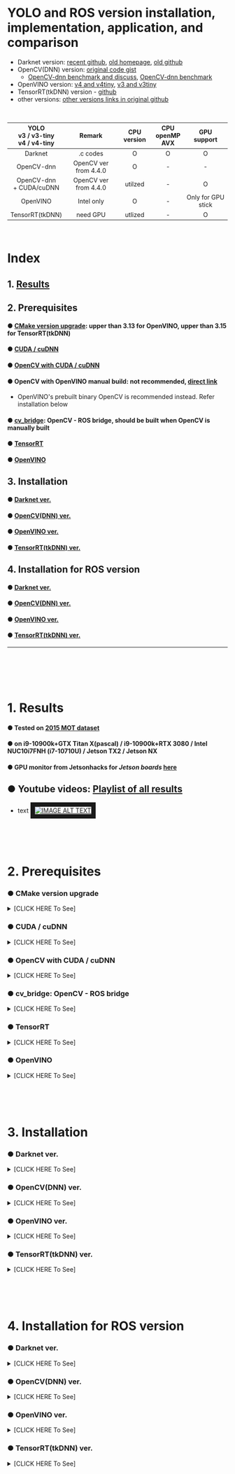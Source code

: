 # YOLO and ROS version installation, implementation, application, and comparison
+ Darknet version: [recent github](https://github.com/AlexeyAB/darknet), [old homepage](https://pjreddie.com/darknet/), [old github](https://github.com/pjreddie/darknet)
+ OpenCV(DNN) version: [original code gist](https://gist.github.com/YashasSamaga/e2b19a6807a13046e399f4bc3cca3a49)
  + [OpenCV-dnn benchmark and discuss](https://github.com/AlexeyAB/darknet/issues/6245), [OpenCV-dnn benchmark](https://github.com/AlexeyAB/darknet/issues/6067)
+ OpenVINO version: [v4 and v4tiny](https://github.com/TNTWEN/OpenVINO-YOLOV4), [v3 and v3tiny](https://github.com/PINTO0309/OpenVINO-YoloV3)
+ TensorRT(tkDNN) version - [github](https://github.com/ceccocats/tkDNN)
+ other versions: [other versions links in original github](https://github.com/AlexeyAB/darknet#yolo-v4-in-other-frameworks)

<br>

| YOLO<br>v3 / v3-tiny<br>v4 / v4-tiny|                        Remark                    |     CPU version | CPU<br>openMP<br>AVX |     GPU support    |
|:-----------------------------------:|:------------------------------------------------:|:---------------:|:--------------------:|:------------------:|
|               Darknet               |                     .c codes                     |        O        |           O          |          O         |
|              OpenCV-dnn             |               OpenCV ver from 4.4.0              |        O        |           -          |          -         |
|      OpenCV-dnn<br>+ CUDA/cuDNN     |                 OpenCV ver from 4.4.0            |     utilzed     |           -          |          O         |
|               OpenVINO              |                     Intel only                   |        O        |           -          | Only for GPU stick |
|           TensorRT(tkDNN)           |                      need GPU                    |     utlized     |           -          |          O         |

<br>

# Index
## 1. [Results](#1-results-1)

## 2. Prerequisites
#### ● [CMake version upgrade](#-cmake-version-upgrade): upper than 3.13 for OpenVINO, upper than 3.15 for TensorRT(tkDNN)
#### ● [CUDA / cuDNN](#-cuda--cudnn-1)
#### ● [OpenCV with CUDA / cuDNN](#-opencv-with-cuda--cudnn-1)
#### ● OpenCV with OpenVINO manual build: not recommended, [direct link](https://github.com/opencv/opencv/wiki/Intel's-Deep-Learning-Inference-Engine-backend)
  + OpenVINO's prebuilt binary OpenCV is recommended instead. Refer installation below
#### ● [cv_bridge](#-cv_bridge-opencv---ros-bridge): OpenCV - ROS bridge, should be built when OpenCV is manually built
#### ● [TensorRT](#-tensorrt-1)
#### ● [OpenVINO](#-openvino-1)

## 3. Installation
#### ● [Darknet ver.](#-darknet-ver-2)
#### ● [OpenCV(DNN) ver.](#-opencvdnn-ver-2)
#### ● [OpenVINO ver.](#-openvino-ver-2)
#### ● [TensorRT(tkDNN) ver.](#-tensorrttkdnn-ver-2)

## 4. Installation for ROS version
#### ● [Darknet ver.](#-darknet-ver-3)
#### ● [OpenCV(DNN) ver.](#-opencvdnn-ver-3)
#### ● [OpenVINO ver.](#-openvino-ver-3)
#### ● [TensorRT(tkDNN) ver.](#-tensorrttkdnn-ver-3)

---

<br><br><br><br>

# 1. Results
#### ● Tested on [2015 MOT dataset](https://motchallenge.net/data/MOT15/)
#### ● on i9-10900k+GTX Titan X(pascal) / i9-10900k+RTX 3080 / Intel NUC10i7FNH (i7-10710U) / Jetson TX2 / Jetson NX
#### ● GPU monitor from Jetsonhacks for *Jetson boards* [here](https://github.com/jetsonhacks/gpuGraphTX)
## ● Youtube videos: <a href="https://www.youtube.com/playlist?list=PLvgPHeVm_WqIUHg7iu0g73-yaS08kv6-5" target="_blank">Playlist of all results</a>
+ text
<a href="http://www.youtube.com/watch?feature=player_embedded&v=MYbjjg_Mics" target="_blank"><img src="http://img.youtube.com/vi/MYbjjg_Mics/0.jpg" alt="IMAGE ALT TEXT" width="320" border="10" /></a>

<br><br><br>

# 2. Prerequisites

### ● CMake version upgrade

<details><summary>[CLICK HERE To See]</summary>

~~~shell
$ wget https://github.com/Kitware/CMake/releases/download/v3.19.8/cmake-3.19.8.tar.gz
$ tar zxf cmake-3.19.8.tar.gz && cd cmake-3.19.8
$ ./bootstrap
$ make
$ sudo make install

# check, reboot can be needed.
$ cmake --version 
~~~

---

<br>

</details>

### ● CUDA / cuDNN

<details><summary>[CLICK HERE To See]</summary>

### ● Install **CUDA** and **Graphic Driver**: 
+ for upper than **18.04**,
~~~shell
    $ sudo apt install gcc make
    $ sudo ubuntu-drivers devices
    (not recommended, use CUDA install script below) $ sudo ubuntu-drivers autoinstall
    (not recommended, use CUDA install script below) $ sudo reboot
    
    # get the latest CUDA(with graphic driver) install script at https://developer.nvidia.com/cuda-downloads
    $ sudo sh cuda_<version>_linux.run
        # if want to install only graphic driver, get graphic driver install script at https://www.nvidia.com/Download/index.aspx?lang=en-us
        # sudo ./NVIDIA_<graphic_driver_installer>.run --dkms
        # --dkms option is recommended when you also install NVIDIA driver, to register it along with kernel
        # otherwise, NVIDIA graphic driver will be gone after kernel upgrade via $ sudo apt upgrade
    $ sudo reboot
    
    $ gedit ~/.bashrc
    # type
    export PATH=<CUDA_PATH>/bin:$PATH #ex: /usr/local/cuda-10.1
    export LD_LIBRARY_PATH=<CUDA_PATH>/lib64:$LD_LIBRARY_PATH #ex : /usr/local/cuda-10.1
~~~
+ check CUDA version using **nvcc --version**
~~~shell
# check installed cuda version
$ nvcc --version
# if nvcc --version does not print out CUDA,
$ gedit ~/.profile
# type below and save
export PATH=<CUDA_PATH>/bin:$PATH #ex: /usr/local/cuda-10.1
export LD_LIBRARY_PATH=<CUDA_PATH>/lib64:$LD_LIBRARY_PATH #ex : /usr/local/cuda-10.1
$ source ~/.profile
~~~

### ● Trouble shooting for NVIDIA driver or CUDA: please see /var/log/cuda-installer.log or /var/log/nvidia-install.log
+ Installation failed. See log at /var/log/cuda-installer.log for details => mostly because of `X server` is being used.
    + turn off `X server` and install.
~~~shell
# if you are using lightdm
$ sudo service lightdm stop

# or if you are using gdm3
$ sudo service gdm3

# then press Ctrl+Alt+F3 -> login with your ID/password
$ sudo sh cuda_<version>_linux.run
~~~
+ The kernel module failed to load. Secure boot is enabled on this system, so this is likely because it was not signed by a key that is trusted by the kernel.... 
    + turn off `Secure Boot` as below [reference](https://wiki.ubuntu.com/UEFI/SecureBoot/DKMS)
    + If you got this case, you should turn off `Secure Boot` and then turn off `X server` (as above) both.

<br>


### ● cuDNN: strong library for Neural Network used with CUDA
+ Download [here](https://developer.nvidia.com/cudnn)
+ install as below: [reference in Korean](https://cafepurple.tistory.com/39)
~~~shell
$ sudo tar zxf cudnn.tgz
$ sudo cp extracted_cuda/include/* <CUDA_PATH>/include/   #ex /usr/local/cuda-11.2/include/
$ sudo cp -P extracted_cuda/lib64/* <CUDA_PATH>/lib64/   #ex /usr/local/cuda-11.2/lib64/
$ sudo chmod a+r <CUDA_PATH>/lib64/libcudnn*   #ex /usr/local/cuda-11.2/lib64/libcudnn*
~~~

---

<br>

</details>

### ● OpenCV with CUDA / cuDNN

<details><summary>[CLICK HERE To See]</summary>

### ● Build OpenCV with CUDA / cuDNN - references: [link 1](https://webnautes.tistory.com/1030), [link 2](https://github.com/jetsonhacks/buildOpenCVXavier/blob/master/buildOpenCV.sh)
~~~shell
$ sudo apt-get purge libopencv* python-opencv
$ sudo apt-get update
$ sudo apt-get install -y build-essential pkg-config
$ sudo apt-get install -y cmake libavcodec-dev libavformat-dev libavutil-dev \
    libglew-dev libgtk2.0-dev libgtk-3-dev libjpeg-dev libpng-dev libpostproc-dev \
    libswscale-dev libtbb-dev libtiff5-dev libv4l-dev libxvidcore-dev \
    libx264-dev qt5-default zlib1g-dev libgl1 libglvnd-dev pkg-config \
    libgstreamer1.0-dev libgstreamer-plugins-base1.0-dev mesa-utils #libeigen3-dev # recommend to build from source : http://eigen.tuxfamily.org/index.php?title=Main_Page
$ sudo apt-get install python2.7-dev python3-dev python-numpy python3-numpy
$ mkdir <opencv_source_directory> && cd <opencv_source_directory>
$ wget -O opencv.zip https://github.com/opencv/opencv/archive/3.4.1.zip # check version
$ unzip opencv.zip
$ cd <opencv_source_directory>/opencv && mkdir build && cd build
# check your BIN version : http://arnon.dk/matching-sm-architectures-arch-and-gencode-for-various-nvidia-cards/
# 8.6 for RTX3080 7.2 for Xavier, 5.2 for GTX TITAN X, 6.1 for GTX TITAN X(pascal)
# -D BUILD_opencv_cudacodec=OFF #for cuda10-opencv3.4
$ cmake -D CMAKE_BUILD_TYPE=RELEASE \
      -D CMAKE_C_COMPILER=gcc-6 \
      -D CMAKE_CXX_COMPILER=g++-6 \
      -D CMAKE_INSTALL_PREFIX=/usr/local \
      -D WITH_CUDA=ON \
      -D OPENCV_DNN_CUDA=ON \
      -D WITH_CUDNN=ON \
      -D CUDA_ARCH_BIN=7.2 \
      -D CUDA_ARCH_PTX="" \
      -D ENABLE_FAST_MATH=ON \
      -D CUDA_FAST_MATH=ON \
      -D WITH_CUBLAS=ON \
      -D WITH_LIBV4L=ON \
      -D WITH_GSTREAMER=ON \
      -D WITH_GSTREAMER_0_10=OFF \
      -D WITH_QT=ON \
      -D WITH_OPENGL=ON \
      -D BUILD_opencv_cudacodec=OFF \
      -D CUDA_NVCC_FLAGS="--expt-relaxed-constexpr" \
      -D WITH_TBB=ON \
      ../
$ time make -j8 # 8 : numbers of core

# when make error, use only one core as
$ time make -j1 # important, use only one core to prevent compile error

$ sudo make install
$ sudo rm -r <opencv_source_directory> #optional
~~~

<br>

### ● Trouble shooting for OpenCV build error:
+ Please include the appropriate gl headers before including cuda_gl_interop.h => reference [1](https://github.com/jetsonhacks/buildOpenCVXavier/blob/master/buildOpenCV.sh#L101), [2](https://github.com/jetsonhacks/buildOpenCVXavier/blob/master/patches/OpenGLHeader.patch), [3](https://devtalk.nvidia.com/default/topic/1007290/jetson-tx2/building-opencv-with-opengl-support-/post/5141945/#5141945)
+ modules/cudacodec/src/precomp.hpp:60:37: fatal error: dynlink_nvcuvid.h: No such file or directory
compilation terminated. --> **for CUDA version 10**
    + => reference [here](https://devtalk.nvidia.com/default/topic/1044773/cuda-setup-and-installation/error-in-installing-opencv-3-4-0-on-cuda-10/)
    + cmake ... -D BUILD_opencv_cudacodec=OFF ...
+ CUDA_nppicom_LIBRARY not found => reference [here](https://stackoverflow.com/questions/46584000/cmake-error-variables-are-set-to-notfound)
    + $ sudo apt-get install nvidia-cuda-toolkit
    + or Edit *FindCUDA.cmake* and *OpenCVDetectCUDA.cmake*


### ● (Optional) if also **contrib** for OpenCV should be built,
+ add **-D OPENCV_EXTRA_MODULES_PATH** option as below:

~~~shell
$ cd <opencv_source_directory>
$ wget -O opencv_contrib.zip https://github.com/opencv/opencv_contrib/archive/3.4.1.zip #check version
$ unzip opencv_contrib.zip
$ cd <opencv_source_directory>/build
$ cmake -D CMAKE_BUILD_TYPE=RELEASE \
      -D CMAKE_C_COMPILER=gcc-6 \
      -D CMAKE_CXX_COMPILER=g++-6 \
      -D CMAKE_INSTALL_PREFIX=/usr/local \
      -D WITH_CUDA=ON \
      -D OPENCV_DNN_CUDA=ON \
      -D WITH_CUDNN=ON \
      -D CUDA_ARCH_BIN=7.2 \
      -D CUDA_ARCH_PTX="" \
      -D ENABLE_FAST_MATH=ON \
      -D CUDA_FAST_MATH=ON \
      -D WITH_CUBLAS=ON \
      -D WITH_LIBV4L=ON \
      -D WITH_GSTREAMER=ON \
      -D WITH_GSTREAMER_0_10=OFF \
      -D WITH_QT=ON \
      -D WITH_OPENGL=ON \
      -D BUILD_opencv_cudacodec=OFF \
      -D CUDA_NVCC_FLAGS="--expt-relaxed-constexpr" \
      -D WITH_TBB=ON \
      -D OPENCV_EXTRA_MODULES_PATH=../opencv_contrib-3.4.1/modules \
      ../
$ time make -j1 # important, use only one core to prevent compile error
$ sudo make install
~~~

---

<br>

</details>

### ● cv_bridge: OpenCV - ROS bridge

<details><summary>[CLICK HERE To See]</summary>

### ● If OpenCV was built manually, build cv_bridge manually also
~~~shell
$ cd ~/catkin_ws/src && git clone https://github.com/ros-perception/vision_opencv

# since ROS Noetic is added, we have to checkout to melodic tree
$ cd vision_opencv && git checkout origin/melodic
$ gedit vision_opencv/cv_bridge/CMakeLists.txt
~~~
+ Edit OpenCV PATHS in CMakeLists and include cmake file
~~~txt
#when error, try both lines
find_package(OpenCV 3 REQUIRED PATHS /usr/local/share/OpenCV NO_DEFAULT_PATH
#find_package(OpenCV 3 HINTS /usr/local/share/OpenCV NO_DEFAULT_PATH
  COMPONENTS
    opencv_core
    opencv_imgproc
    opencv_imgcodecs
  CONFIG
)
include(/usr/local/share/OpenCV/OpenCVConfig.cmake) #under catkin_python_setup()
~~~

~~~shell
$ cd .. && catkin build cv_bridge
~~~

---

<br>

</details>

### ● TensorRT

<details><summary>[CLICK HERE To See]</summary>

---

<br>

</details>

### ● OpenVINO

<details><summary>[CLICK HERE To See]</summary>

[OpenVINO Download](https://software.intel.com/content/www/us/en/develop/tools/openvino-toolkit/download.html)

---

</details>

<br><br><br>

# 3. Installation
### ● Darknet ver.

<details><summary>[CLICK HERE To See]</summary>
  
+ Clone and make
~~~shell
  $ cd 
  $ git clone https://github.com/pjreddie/darknet
  $ gedit Makefile # => Edit first 3 lines if you want to use them (OPENCV=1 is needed to watch GUI result)
  $ make
~~~
+ Download weights from homepage
~~~shell
  $ cd ~/darknet
  $ wget https://pjreddie.com/media/files/yolov3.weights
  $ wget https://pjreddie.com/media/files/yolov3-tiny.weights #for tiny (much faster, less accurate)
~~~

<br><br>

### ● Execution

+ Using on Test data (Image)
~~~shell
  $ ./darknet detect cfg/yolov3.cfg yolov3.weights data/dog.jpg #or any other image files
   # -> yolov3 will assume memory a lot.
  $ ./darknet detect cfg/yolov3-tiny.cfg yolov3-tiny.weights data/dog.jpg  #V3 tiny
~~~
+ Using on Test data (Video, Live)
~~~shell
  $ ./darknet detector demo cfg/coco.data cfg/yolov3.cfg yolov3.weights data/dog.jpg #or any other image files
   # -> yolov3 will assume memory a lot.
  $ ./darknet detector demo cfg/coco.data cfg/yolov3-tiny.cfg yolov3-tiny.weights data/dog.jpg  #V3 tiny
~~~
+ Using onboard camera of TX2 development kit (Live), *tiny*
~~~shell
  $ ./darknet detector demo cfg/coco.data cfg/yolov3-tiny.cfg yolov3-tiny.weights "nvcamerasrc ! video/x-raw(memory:NVMM), width=(int)1280, height=(int)720,format=(string)I420, framerate=(fraction)30/1 ! nvvidconv flip-method=0 ! video/x-raw, format=(string)BGRx ! videoconvert ! video/x-raw, format=(string)BGR ! appsink"
~~~
+ Using USB camera on TX2 (Live), *tiny*
~~~shell
  $ ./darknet detector demo cfg/coco.data cfg/yolov3-tiny.cfg yolov3-tiny.weights -c 1 # 1 is camera number, as onboard camera is 0, usb camera is 1
  $ ./darknet detector demo cfg/coco.data cfg/yolov3-tiny.cfg yolov3-tiny.weights /dev/video1 #same here
  # if not using development kit, instead carrier board, usb camera will be camera0
~~~

<br><br>


### ● Trouble shooting
+ *not such file of directory tegra/libGL.so* when building **OpenCV**
  + Change the script file before run it, [here](https://github.com/jetsonhacks/buildOpenCVTX2/pull/34/files)
+ *make[2]: *** No rule to make target '/usr/lib/aarch64-linux-gnu/libGL.so', needed by 'lib/libopencv_cudev.so.3.4.1'. Stop.*
  + **OpenCV** was not built well.
  + or for TX2, did not build **OpenCV** manually yet -> If you want to use pre-installed OpenCV from Jetpack, 
+ *nvcc not found* -> After OpenCV, when building **YOLOv3**
  ~~~shell
    $ echo "export PATH=/usr/local/cuda-8.0/bin${PATH:+:${PATH}}" >> ~/.bashrc
    $ echo "export LD_LIBRARY_PATH=/usr/local/cuda-8.0/lib64${LD_LIBRARY_PATH:+:${LD_LIBRARY_PATH}}" >> ~/.bashrc
    # or type those exports into ~/.bashrc manually
    $ source ~/.bashrc
  ~~~
+ *No such file lib....* when **execute**
~~~shell
  $ sudo ldconfig
~~~
  
<br><br>

### ● Result

<br>

+ **Result [Video on Xavier NX](https://youtu.be/Rqkp7XEiQqU)
+ **Result [video on TX2 using USB cam](https://youtu.be/w3Em89Z58og)** with ***default cfg, default weights, default trained model***
  + on the monitor playing youtube [video for detection](https://www.youtube.com/watch?v=wqctLW0Hb_0&feature=youtu.be)
  <p align="center">
  <img src="yolo.png" width="600"/>
  </p>

<br>

+ on Test image with ***default cfg, default weights, default trained model***
  <p align="center">
  <img src="tiny.png" width="600"/>
  </p>
  <p align="center">
  <img src="dog.png" width="600"/>
  </p>

---

<br>

</details>

### ● OpenCV(DNN) ver.

<details><summary>[CLICK HERE To See]</summary>

---

<br>

</details>

### ● OpenVINO ver.

<details><summary>[CLICK HERE To See]</summary>

---

<br>

</details>

### ● TensorRT(tkDNN) ver.

<details><summary>[CLICK HERE To See]</summary>

---

</details>

<br><br><br>

# 4. Installation for ROS version
### ● Darknet ver.
<details><summary>[CLICK HERE To See]</summary>
  
#### original repo - upto [v4 : here](https://github.com/tom13133/darknet_ros), upto [v3 : here](https://github.com/leggedrobotics/darknet_ros)
+ Get and build Darknet_ROS version from upto [v4 : here](https://github.com/tom13133/darknet_ros) upto v3 [here](https://github.com/leggedrobotics/darknet_ros)
~~~shell
$ cd catkin_workspace/src
$ git clone https://github.com/leggedrobotics/darknet_ros # up to v3
$ git clone https://github.com/tom13133/darknet_ros # up to v4
$ cd darknet_ros/ && git submodule update --init --recursive
$ cd ~/catkin_workspace
# before build, check (-O3 -gencode arch=compute_<version>,code=sm_<version>) part in darknet_ros/darknet_ros/CMakeLists.txt if you use CUDA
# ex) 75 for GTX1650
$ catkin build darknet_ros -DCMAKE_BUILD_TYPE=Release
~~~

### Running
+ To run, need cfg files from [darknet homepage](https://github.com/AlexeyAB/darknet/tree/master/cfg)
+ need weights file
~~~shell
$ wget https://pjreddie.com/media/files/yolov3-tiny.weights
# or download at the site : https://github.com/AlexeyAB/darknet/releases
~~~
+ and use the proper .yaml file and .launch files as attached in this repo

~~~shell
$ roslaunch darknet_ros yolov3tiny.launch
$ roslaunch darknet_ros yolov4tiny.launch
~~~

<br>

### Results
+ with Logitech c930e Video clip [here](https://youtu.be/nfPVkNXSs-A)
<p align="center">
<a href="http://www.youtube.com/watch?feature=player_embedded&v=nfPVkNXSs-A" target="_blank"><img src="yolo_v3_capture_20200620.png" alt="IMAGE ALT TEXT" width="320" border="10" /></a></p>

---

<br>

</details>

### ● OpenCV(DNN) ver.


<details><summary>[CLICK HERE To See]</summary>

---

<br>

</details>

### ● OpenVINO ver.

<details><summary>[CLICK HERE To See]</summary>

---

<br>

</details>

### ● TensorRT(tkDNN) ver.

<details><summary>[CLICK HERE To See]</summary>

---

<br>

</details>
